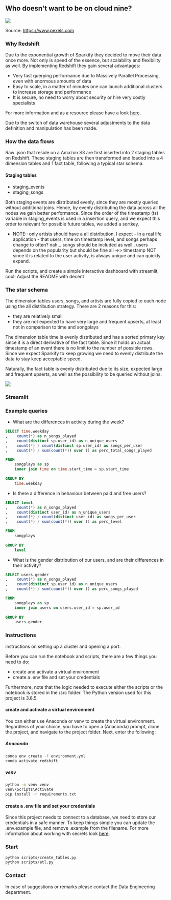 ## Who doesn't want to be on cloud nine?

<img src="https://images.pexels.com/photos/2909083/pexels-photo-2909083.jpeg?auto=compress&cs=tinysrgb&dpr=2&h=650&w=400">

Source: https://www.pexels.com

### Why Redshift
Due to the exponential growth of Sparkify they decided to move their data once more. Not only is speed of the essence,
but scalability and flexibility as well. By implementing Redshift they gain several advantages:
- Very fast querying performance due to Massively Parallel Processing, even with enormous amounts of data
- Easy to scale, in a matter of minutes one can launch additional clusters to increase storage and performance
- It is secure, no need to worry about security or hire very costly specialists

For more information and as a resource please have a look [here](https://www.sisense.com/blog/5-advantages-using-redshift-data-warehouse/).

Due to the switch of data warehouse several adjustments to the data definition and manipulation has been made.

### How the data flows

Raw .json that reside on a Amazon S3 are first inserted into 2 staging tables on Redshift. These staging tables are then
transformed and loaded into a 4 dimension tables and 1 fact table, following a typical star schema.

#### Staging tables

- staging_events
- staging_songs

Both staging events are distributed evenly, since they are mostly queried without additional joins. Hence, by evenly
distributing the data across all the nodes we gain better performance. Since the order of the timestamp (ts) variable
in staging_events is used in a insertion query, and we expect this order to relevant for possible future tables, we 
added a sortkey.
 


- NOTE:: only artists should have a all distribution, I expect - in a real life application - that users, time
on timestamp level, and songs perhaps change to often? nah... songs should be included as well.. users depends
on the popularity but should be fine all ->> timestamp NOT since it is related to the user activity, is always
unique and can quickly expand.

Run the scripts,  and create a simple interactive dashboard
with streamlit, cool! Adjust the README with decent 

### The star schema

The dimension tables users, songs, and artists are fully copied to each node using the all distribution strategy.
There are 2 reasons for this:
- they are relatively small
- they are not expected to have very large and frequent upserts, at least not in comparison to time and songplays

The dimension table time is evenly distributed and has a sorted primary key since it is a direct derivative of the fact 
table. Since it holds an actual timestamp of an event there is no limit to the number of possible rows. Since we expect
Sparkify to keep growing we need to evenly distribute the data to stay keep acceptable speed.

Naturally, the fact table is evenly distributed due to its size, expected large and frequent upserts, as well as the
possibility to be queried without joins. 

<img src="https://user-images.githubusercontent.com/49920622/103062485-97e62300-45ae-11eb-908d-4f27cca6f2a6.png">

### Streamlit 

### Example queries

- What are the differences in activity during the week? 

```sql
SELECT time.weekday
,    count(*) as n_songs_played
,    count(distinct sp.user_id) as n_unique_users
,    count(*) / count(distinct sp.user_id) as songs_per_user
,    count(*) / sum(count(*)) over () as perc_total_songs_played

FROM
    songplays as sp
    inner join time on time.start_time = sp.start_time
    
GROUP BY
    time.weekday
```

- Is there a difference in behaviour between paid and free users?

```sql
SELECT level
,    count(*) as n_songs_played
,    count(distinct user_id) as n_unique_users
,    count(*) / count(distinct user_id) as songs_per_user
,    count(*) / sum(count(*)) over () as perc_level

FROM
    songplays
    
GROUP BY
    level
```

- What is the gender distribution of our users, and are their differences in their activity?

```sql
SELECT users.gender
,    count(*) as n_songs_played
,    count(distinct sp.user_id) as n_unique_users
,    count(*) / sum(count(*)) over () as perc_songs_played

FROM
    songplays as sp
    inner join users on users.user_id = sp.user_id
    
GROUP BY
    users.gender
```

### Instructions

instructions on setting up a cluster and opening a port.

Before you can run the notebook and scripts, there are a few things you need to do:
- create and activate a virtual environment
- create a .env file and set your credentials

Furthermore, note that the logic needed to execute either the scripts or the notebook is stored in the /src folder.
The Python version used for this project is 3.8.5. 

#### create and activate a virtual environment 

You can either use Anaconda or venv to create the virtual environment. Regardless of your choice, you have to open
a (Anaconda) prompt, clone the project, and navigate to the project folder. Next, enter the following:

##### Anaconda
```bash
conda env create -f environment.yml
conda activate redshift
```

##### venv
```bash
python -m venv venv
venv\Scripts\Activate
pip install -r requirements.txt 
```

#### create a .env file and set your credentials

Since this project needs to connect to a database, we need to store our credentials in a safe manner. To keep things
simple you can update the .env.example file, and remove .example from the filename. For more information about working
with secrets look [here](https://pybit.es/persistent-environment-variables.html).

### Start

```bash
python scripts/create_tables.py
python scripts/etl.py
```

### Contact

In case of suggestions or remarks please contact the Data Engineering department.
